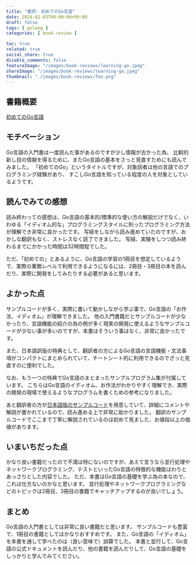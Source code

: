 ```yaml
---
title: "書評: 初めてのGo言語"
date: 2024-02-03T00:00:00+09:00
draft: false
tags: [ golang ]
categories: [ book-review ]

toc: true
related: true
social_share: true
disable_comments: false
featureImage: "/images/book-reviews/learning-go.jpeg"
shareImage: "/images/book-reviews/learning-go.jpeg"
thumbnail: "./images/book-reviews/foo.png"
---
```


## 書籍概要

[初めてのGo言語](https://www.oreilly.co.jp/books/9784814400041/)

## モチベーション

Go言語の入門書は一度読んだ事があるのですが少し情報が古かった為、
比較的新し目の情報を得るために、またGo言語の基本をさっと見直すためにも読んでみました。
「初めてのGo」というタイトルですが、対象読者は他の言語でのプログラミング経験があり、
すこしGo言語を知っている程度の人を対象としているようです。

## 読んでみての感想

読み終わっての感想は、Go言語の基本的/標準的な使い方の解説だけでなく、いわゆる「イディオム的な」プログラミングスタイルに則ったプログラミング方法が理解でき非常に良かったです。
写経をしながら読み進めていたのですが、おかしな翻訳もなく、ストレスなく読了できました。
写経、実験をしつつ読み終わるまでにかかった時間は32時間程でした。

ただ、「初めての」とあるように、Go言語の学習の1冊目を想定しているようで、実際の業務レベルで利用できるようになるには、2冊目・3冊目の本を読んだり、実際に開発をしてみたりする必要があると思います。

## よかった点

サンプルコードが多く、実際に書いて動かしながら学ぶ事で、Go言語の「お作法、イディオム」が理解できました。
他の入門書籍だとサンプルコードが少なかったり、言語機能の紹介の為の例が多く現実の開発に使えるようなサンプルコードが少ない事が多いのですが、本書はそういう事はなく、非常に良かったです。

また、日本語訳版の特典として、翻訳者の方によるGo言語の言語機能・文法事項がコンパクトにまとめられていて、チートシート的に利用できるのでざっと見直すのに便利でした。

なお、もう一つの特典でGo言語のまとまったサンプルプログラム集が付属しています。
こちらはGo言語のイディオム、お作法がわかりやすく理解でき、実際の開発の現場で使えるようなプログラムを書くための参考になりました。

あと翻訳者の方が[日本語版のサンプルコード](https://github.com/mushahiroyuki/lgo)を用意していて、詳細にコメントや解説が書かれているので、読み進める上で非常に助かりました。
翻訳のサンプルコードでここまで丁寧に解説されているのは初めて見ました、お値段以上の価値があります。

## いまいちだった点

かなり良い書籍だったので不満は特にないのですが、あえて言うなら並行処理やネットワークプログラミング、テストといったGo言語の特徴的な機能はわりとあっさりとした内容でした。
ただ、本書はGo言語の基礎を学ぶ為の本なので、これは仕方ないのかなと思います。
並行処理やネットワークプログラミングなどのトピックは2冊目、3冊目の書籍でキャッチアップするのが良いでしょう。

## まとめ

Go言語の入門書としては非常に良い書籍だと思います。
サンプルコードも豊富で、1冊目の書籍としてはかなりおすすめです。
また、Go言語の「イディオム」を本書を通して学べたのは（良い意味で）誤算でした。
本書と並行して、Go言語の公式ドキュメントを読んだり、他の書籍を読んだりして、Go言語の基礎をしっかりと学んでみてください。
